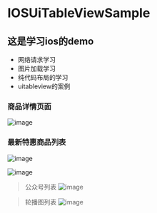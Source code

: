 # IOSUiTableViewSample

## 这是学习ios的demo
- 网络请求学习
- 图片加载学习
- 纯代码布局的学习
- uitableview的案例

### 商品详情页面
![image](https://github.com/cat13954/IOSUiTableViewSample/blob/master/img/Xnip2021-03-27_12-43-55.png)

### 最新特惠商品列表




![image](https://github.com/cat13954/IOSUiTableViewSample/blob/master/img/Xnip2021-03-17_22-15-03.png)


![image](https://github.com/cat13954/IOSUiTableViewSample/blob/master/img/Xnip2021-03-07_22-20-14.png)
>公众号列表
![image](https://github.com/cat13954/IOSUiTableViewSample/blob/master/img/Xnip2021-03-05_22-20-08.png)

>轮播图列表
![image](https://github.com/cat13954/IOSUiTableViewSample/blob/master/img/Xnip2021-03-04_23-30-05.png)
